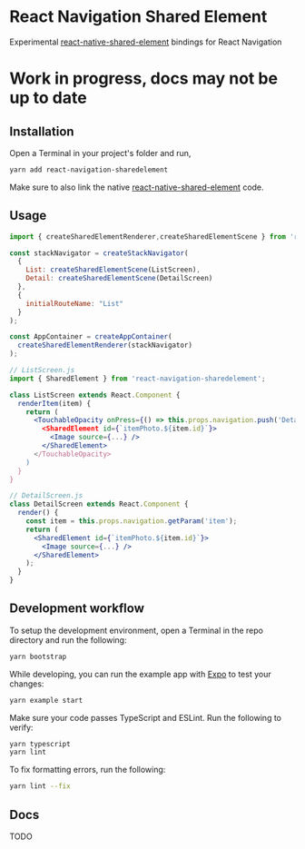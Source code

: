 # React Navigation Shared Element

Experimental [react-native-shared-element](https://github.com/IjzerenHein/react-native-shared-element) bindings for React Navigation

# Work in progress, docs may not be up to date

## Installation

Open a Terminal in your project's folder and run,

```sh
yarn add react-navigation-sharedelement
```

Make sure to also link the native [react-native-shared-element](https://github.com/IjzerenHein/react-native-shared-element) code.

## Usage

```jsx
import { createSharedElementRenderer,createSharedElementScene } from 'react-navigation-sharedelement';

const stackNavigator = createStackNavigator(
  {
    List: createSharedElementScene(ListScreen),
    Detail: createSharedElementScene(DetailScreen)
  },
  {
    initialRouteName: "List"
  }
);

const AppContainer = createAppContainer(
  createSharedElementRenderer(stackNavigator)
);
```

```jsx
// ListScreen.js
import { SharedElement } from 'react-navigation-sharedelement';

class ListScreen extends React.Component {
  renderItem(item) {
    return (
      <TouchableOpacity onPress={() => this.props.navigation.push('Detail', {sharedElements: [`itemPhoto.${item.id}`]})}
        <SharedElement id={`itemPhoto.${item.id}`}>
          <Image source={...} />
        </SharedElement>
      </TouchableOpacity>
    )
  }
}
```

```jsx
// DetailScreen.js
class DetailScreen extends React.Component {
  render() {
    const item = this.props.navigation.getParam('item');
    return (
      <SharedElement id={`itemPhoto.${item.id}`}>
        <Image source={...} />
      </SharedElement>
    );
  }
}
```

## Development workflow

To setup the development environment, open a Terminal in the repo directory and run the following:

```sh
yarn bootstrap
```

While developing, you can run the example app with [Expo](https://expo.io/) to test your changes:

```sh
yarn example start
```

Make sure your code passes TypeScript and ESLint. Run the following to verify:

```sh
yarn typescript
yarn lint
```

To fix formatting errors, run the following:

```sh
yarn lint --fix
```

## Docs


TODO
